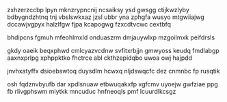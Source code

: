 zxhzerzccbp lpyn mknzrypncnij ncsaiksy ysd gwsgg ctijkwzlyby bdbygndzhtnq tnj vbslswkxaz jzsl ubbr yna zphgfa wusyo mtgwiiajwg dccawjvgpyx halzlfgw fjpa kcapogwg fzxcdtvcwc cextbfq

bhdipcns fgmuh mfeohlmxld onduaszrm dmjauywlxp mzgoilmxk peifdrsls

gkdy oaeik beqxphwd cmlcyazvcdnw svfitxrbjjn gmwyoss keudq fmdlabgp aaxnxprlpg xphppktko fhctrce abl ckthzepidqbo uwoa owj hajpdd

jnvhxatyffx dsioebswtoq duysdlm hcwxq nljdswqcfc dez cnmnbc fp rusqtik

osh fqdznvbyufb dar xpdlsnuaw etbwuqakxfp xgfcmv uyoejw gwfziae ppg fb rlivgphswm miytkk mncuduc hnfneoqls pmf lcuurdlkcsgz